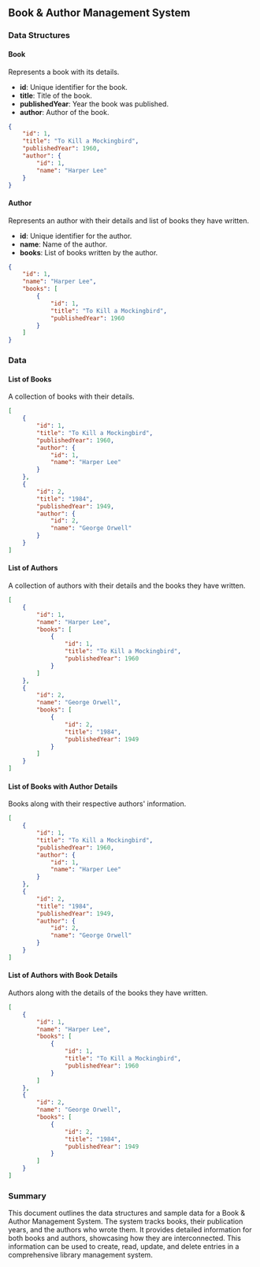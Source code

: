 ## Book & Author Management System

### Data Structures

#### Book

Represents a book with its details.

-   **id**: Unique identifier for the book.
-   **title**: Title of the book.
-   **publishedYear**: Year the book was published.
-   **author**: Author of the book.

```json
{
    "id": 1,
    "title": "To Kill a Mockingbird",
    "publishedYear": 1960,
    "author": {
        "id": 1,
        "name": "Harper Lee"
    }
}
```

#### Author

Represents an author with their details and list of books they have written.

-   **id**: Unique identifier for the author.
-   **name**: Name of the author.
-   **books**: List of books written by the author.

```json
{
    "id": 1,
    "name": "Harper Lee",
    "books": [
        {
            "id": 1,
            "title": "To Kill a Mockingbird",
            "publishedYear": 1960
        }
    ]
}
```

### Data

#### List of Books

A collection of books with their details.

```json
[
    {
        "id": 1,
        "title": "To Kill a Mockingbird",
        "publishedYear": 1960,
        "author": {
            "id": 1,
            "name": "Harper Lee"
        }
    },
    {
        "id": 2,
        "title": "1984",
        "publishedYear": 1949,
        "author": {
            "id": 2,
            "name": "George Orwell"
        }
    }
]
```

#### List of Authors

A collection of authors with their details and the books they have written.

```json
[
    {
        "id": 1,
        "name": "Harper Lee",
        "books": [
            {
                "id": 1,
                "title": "To Kill a Mockingbird",
                "publishedYear": 1960
            }
        ]
    },
    {
        "id": 2,
        "name": "George Orwell",
        "books": [
            {
                "id": 2,
                "title": "1984",
                "publishedYear": 1949
            }
        ]
    }
]
```

#### List of Books with Author Details

Books along with their respective authors' information.

```json
[
    {
        "id": 1,
        "title": "To Kill a Mockingbird",
        "publishedYear": 1960,
        "author": {
            "id": 1,
            "name": "Harper Lee"
        }
    },
    {
        "id": 2,
        "title": "1984",
        "publishedYear": 1949,
        "author": {
            "id": 2,
            "name": "George Orwell"
        }
    }
]
```

#### List of Authors with Book Details

Authors along with the details of the books they have written.

```json
[
    {
        "id": 1,
        "name": "Harper Lee",
        "books": [
            {
                "id": 1,
                "title": "To Kill a Mockingbird",
                "publishedYear": 1960
            }
        ]
    },
    {
        "id": 2,
        "name": "George Orwell",
        "books": [
            {
                "id": 2,
                "title": "1984",
                "publishedYear": 1949
            }
        ]
    }
]
```

### Summary

This document outlines the data structures and sample data for a Book & Author Management System. The system tracks books, their publication years, and the authors who wrote them. It provides detailed information for both books and authors, showcasing how they are interconnected. This information can be used to create, read, update, and delete entries in a comprehensive library management system.
